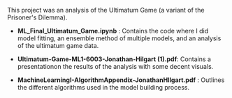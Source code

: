 This project was an analysis of the Ultimatum Game (a variant of the Prisoner's Dilemma).



- **ML_Final_Ultimatum_Game.ipynb** : Contains the code where I did model fitting, an ensemble method of multiple models,
and an analysis of the ultimatum game data.

- **Ultimatum-Game-ML1-6003-Jonathan-Hilgart (1).pdf**: Contains a presentationon the results of the analysis with 
some decent visuals.

- **MachineLearningI-AlgorithmAppendix-JonathanHIlgart.pdf** : Outlines the different algorithms used in the model building process.
